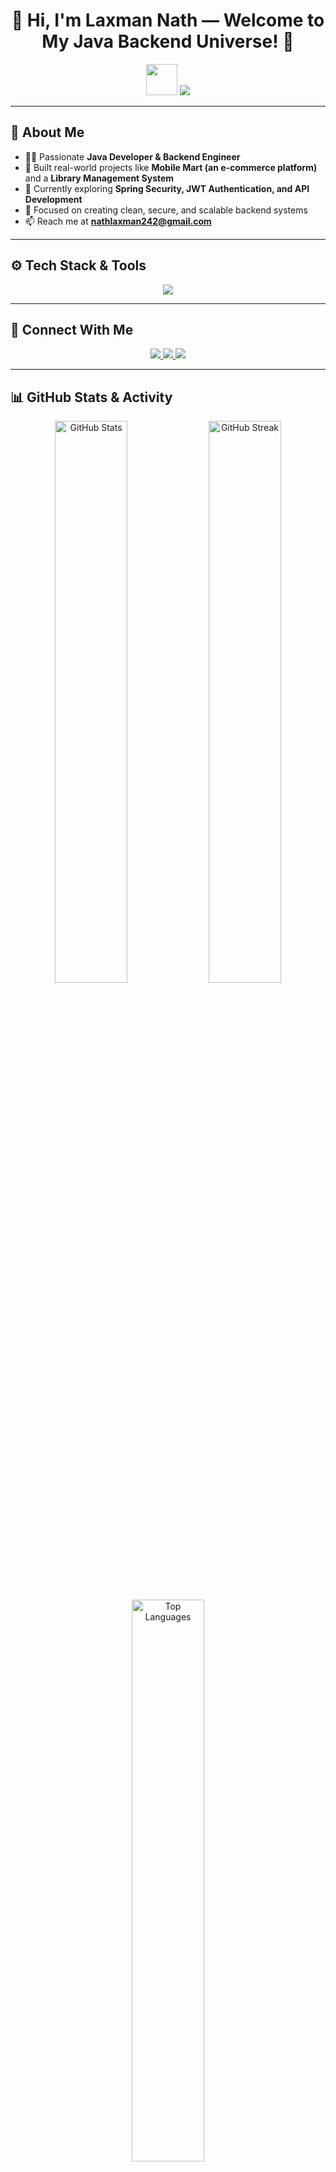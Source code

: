 <h1 align="center">👋 Hi, I'm Laxman Nath — Welcome to My Java Backend Universe! 🚀</h1>

<p align="center">
  <img src="https://media.giphy.com/media/hvRJCLFzcasrR4ia7z/giphy.gif" width="50" height="50">
  <img src="https://readme-typing-svg.herokuapp.com/?font=Fira+Code&color=%23FF6F61&size=24&center=true&vCenter=true&width=650&height=50&lines=Java+Developer+|+Spring+Boot+Enthusiast+|+Backend+Architect+in+Progress;Building+Secure+and+Scalable+Web+Apps;Welcome+to+My+Code+World!"/>
</p>

---

## 🌟 About Me

- 👨‍💻 Passionate **Java Developer & Backend Engineer**
- 🚀 Built real-world projects like **Mobile Mart (an e-commerce platform)** and a **Library Management System**
- 🌱 Currently exploring **Spring Security, JWT Authentication, and API Development**
- 🎯 Focused on creating clean, secure, and scalable backend systems
- 📫 Reach me at **[nathlaxman242@gmail.com](mailto:nathlaxman242@gmail.com)**

---

## ⚙️ Tech Stack & Tools

<p align="center">
  <img src="https://skillicons.dev/icons?i=java,spring,react,html,css,bootstrap,mysql,git,github,vscode,linux" />
</p>

---

## 🔗 Connect With Me

<p align="center">
  <a href="https://www.linkedin.com/in/laxman-nath/" target="_blank" rel="noopener noreferrer">
    <img src="https://img.shields.io/badge/LinkedIn-%230077B5.svg?style=for-the-badge&logo=linkedin&logoColor=white"/>
  </a>
  <a href="https://www.instagram.com/laxmannath_/" target="_blank" rel="noopener noreferrer">
    <img src="https://img.shields.io/badge/Instagram-%23E4405F.svg?style=for-the-badge&logo=instagram&logoColor=white"/>
  </a>
  <a href="https://github.com/laxmannath" target="_blank" rel="noopener noreferrer">
    <img src="https://img.shields.io/badge/GitHub-181717?style=for-the-badge&logo=github&logoColor=white"/>
  </a>
</p>

---

## 📊 GitHub Stats & Activity

<p align="center">
  <img src="https://github-readme-stats.vercel.app/api?username=laxmannath&show_icons=true&theme=tokyonight&hide_border=true" width="48%" alt="GitHub Stats"/>
  <img src="https://github-readme-streak-stats.herokuapp.com/?user=laxmannath&theme=tokyonight&hide_border=true" width="48%" alt="GitHub Streak"/>
</p>

<p align="center">
  <img src="https://github-readme-stats.vercel.app/api/top-langs/?username=laxmannath&layout=compact&theme=tokyonight&hide_border=true" width="48%" alt="Top Languages"/>
</p>

---

## 🐍 My Contribution Snake Animation

[![Run Snake Animation](https://github.com/laxmannath/laxmannath/actions/workflows/snake.yml/badge.svg)](https://github.com/laxmannath/laxmannath/actions/workflows/snake.yml)

<p align="center">
  <img src="https://raw.githubusercontent.com/laxmannath/laxmannath/output/snake.svg" alt="Snake animation"/>
</p>

---

<h3 align="center">🚀 Let’s build, innovate, and grow together in the world of code! 🚀</h3>
